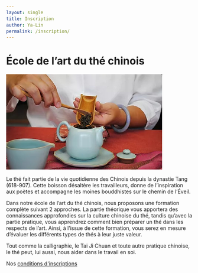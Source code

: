```yaml
---
layout: single
title: Inscription
author: Ya-Lin
permalink: /inscription/
---
```


# École de l’art du thé chinois

![cours sur le thé](/images/cours-the.jpg)

Le thé fait partie de la vie quotidienne des Chinois depuis la dynastie Tang (618-907). Cette boisson désaltère les travailleurs, donne de l’inspiration aux poètes et accompagne les moines bouddhistes sur le chemin de l’Éveil.  
  
Dans notre école de l’art du thé chinois, nous proposons une formation complète suivant 2 approches. La partie théorique vous apportera des connaissances approfondies sur la culture chinoise du thé, tandis qu’avec la partie pratique, vous apprendrez comment bien préparer un thé dans les respects de l’art. Ainsi, à l’issue de cette formation, vous serez en mesure d’évaluer les différents types de thés à leur juste valeur.  
  
Tout comme la calligraphie, le Tai Ji Chuan et toute autre pratique chinoise, le thé peut, lui aussi, nous aider dans le travail en soi.  

Nos [conditions d'inscriptions](/pdf/inscription.pdf)
